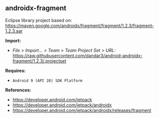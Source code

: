 ## androidx-fragment

Eclipse library project based on:<br/>
https://maven.google.com/androidx/fragment/fragment/1.2.3/fragment-1.2.3.aar

**Import:**
- _File > Import... > Team > Team Project Set > URL:_<br/>
  https://raw.githubusercontent.com/dandar3/android-androidx-fragment/1.2.3/.projectset

**Requires:**
- `Android 9 (API 28) SDK Platform`

**References:**
- https://developer.android.com/jetpack
- https://developer.android.com/jetpack/androidx
- https://developer.android.com/jetpack/androidx/releases/fragment